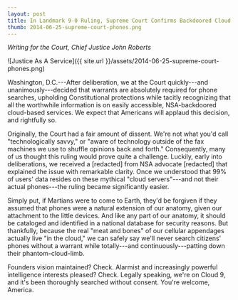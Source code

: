 ```yaml
---
layout: post
title: In Landmark 9-0 Ruling, Supreme Court Confirms Backdoored Cloud Services Remain Searchable Without Warrant 
thumb: 2014-06-25-supreme-court-phones.png
---
```


*Writing for the Court, Chief Justice John Roberts*

![Justice As A Service]({{ site.url }}/assets/2014-06-25-supreme-court-phones.png)

Washington, D.C.---After deliberation, we at the Court quickly---and unanimously---decided that warrants are absolutely required for phone searches, upholding Constitutional protections while tacitly recognizing that all the worthwhile information is on easily accessible, NSA-backdoored cloud-based services. We expect that Americans will applaud this decision, and rightfully so. 

Originally, the Court had a fair amount of dissent. We're not what you'd call "technologically savvy," or "aware of technology outside of the fax machines we use to shuffle opinions back and forth." Consequently, many of us thought this ruling would prove quite a challenge. Luckily, early into deliberations, we received a [redacted] from NSA advocate [redacted] that explained the issue with remarkable clarity. Once we understood that 99% of users' data resides on these mythical "cloud servers"---and not their actual phones---the ruling became significantly easier.

Simply put, if Martians were to come to Earth, they'd be forgiven if they assumed that phones were a natural extension of our anatomy, given our attachment to the little devices. And like any part of our anatomy, it should be cataloged and identified in a national database for security reasons. But thankfully, because the real "meat and bones" of our cellular appendages actually live "in the cloud," we can safely say we'll never search citizens' phones without a warrant while totally---and continuously---patting down their phantom-cloud-limb.

Founders vision maintained? Check. Alarmist and increasingly powerful intelligence interests pleased? Check. Legally speaking, we're on Cloud 9, and it's been thoroughly searched without consent. You're welcome, America.
